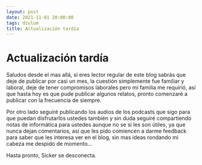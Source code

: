 ```yaml
---
layout: post
date: 2021-11-01 20:00:00
tags: dzulum
title: Actualización tardía
---
```


# Actualización tardía

Saludos desde el mas allá, si eres lector regular de este blog sabrás que deje de publicar por casi un mes, la cuestión simplemente fue familiar y laboral, deje de tener compromisos laborales pero mi familia me requirió, así que hasta hoy es que pude publicar algunos relatos, pronto comenzaré a publicar con la frecuencia de siempre.

Por otro lado seguiré publicando los audios de los podcasts que sigo para que puedan disfrutarlos ustedes también y sin duda seguiré compartiendo notas de informática para ustedes aunque no se si les son útiles, ya que nunca dejan comentarios, así que les pido comiencen a darme feedback para saber que les interesa ver en el blog, sin mas ideas rondando mi cabeza me despido de momento...

Hasta pronto, Sicker se desconecta.